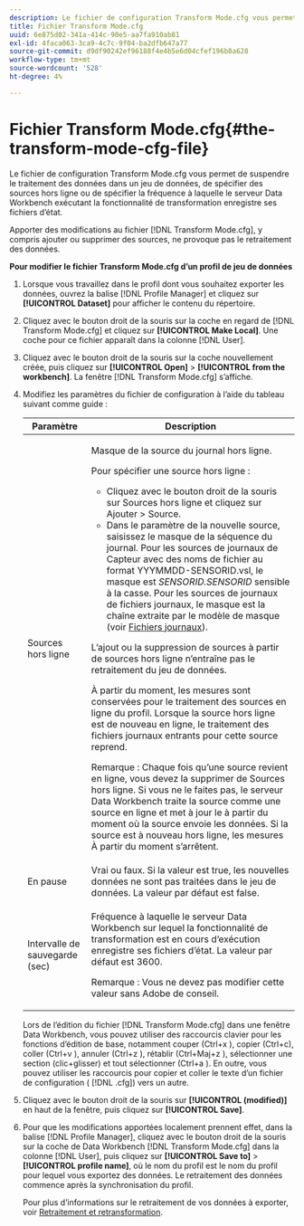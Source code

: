 ```yaml
---
description: Le fichier de configuration Transform Mode.cfg vous permet de suspendre le traitement des données dans un jeu de données, de spécifier des sources hors ligne ou de spécifier la fréquence à laquelle le serveur Data Workbench exécutant la fonctionnalité de transformation enregistre ses fichiers d’état.
title: Fichier Transform Mode.cfg
uuid: 6e875d02-341a-414c-90e5-aa7fa910ab81
exl-id: 4faca063-3ca9-4c7c-9f04-ba2dfb647a77
source-git-commit: d9df90242ef96188f4e4b5e6d04cfef196b0a628
workflow-type: tm+mt
source-wordcount: '528'
ht-degree: 4%

---
```


# Fichier Transform Mode.cfg{#the-transform-mode-cfg-file}

Le fichier de configuration Transform Mode.cfg vous permet de suspendre le traitement des données dans un jeu de données, de spécifier des sources hors ligne ou de spécifier la fréquence à laquelle le serveur Data Workbench exécutant la fonctionnalité de transformation enregistre ses fichiers d’état.

Apporter des modifications au fichier [!DNL Transform Mode.cfg], y compris ajouter ou supprimer des sources, ne provoque pas le retraitement des données.

**Pour modifier le fichier Transform Mode.cfg d’un profil de jeu de données**

1. Lorsque vous travaillez dans le profil dont vous souhaitez exporter les données, ouvrez la balise [!DNL Profile Manager] et cliquez sur **[!UICONTROL Dataset]** pour afficher le contenu du répertoire.
1. Cliquez avec le bouton droit de la souris sur la coche en regard de [!DNL Transform Mode.cfg] et cliquez sur **[!UICONTROL Make Local]**. Une coche pour ce fichier apparaît dans la colonne [!DNL User].
1. Cliquez avec le bouton droit de la souris sur la coche nouvellement créée, puis cliquez sur **[!UICONTROL Open]** > **[!UICONTROL from the workbench]**. La fenêtre [!DNL Transform Mode.cfg] s’affiche.
1. Modifiez les paramètres du fichier de configuration à l’aide du tableau suivant comme guide :

   <table id="table_9FC00BD54FD8439DA17AEF61AC2ACD50"> 
    <thead> 
    <tr> 
    <th colname="col1" class="entry"> Paramètre </th> 
    <th colname="col2" class="entry"> Description </th> 
    </tr> 
    </thead>
    <tbody> 
    <tr> 
    <td colname="col1"> Sources hors ligne </td> 
    <td colname="col2"> <p>Masque de la source du journal hors ligne. </p> <p> Pour spécifier une source hors ligne : </p> 
    <ul id="ul_B93F945A697C4882ADE420438712B0B0"> 
     <li id="li_617C04FE9F1C4E998394F224CFEA21F3"> Cliquez avec le bouton droit de la souris sur <span class="uicontrol"> Sources hors ligne</span> et cliquez sur <span class="uicontrol"> Ajouter </span> &gt; <span class="uicontrol"> Source</span>. </li> 
    <li id="li_B263A294D1F14D62BBAA5DBF3B388C38"> Dans le paramètre de la nouvelle source, saisissez le masque de la séquence du journal. Pour les sources de journaux de Capteur avec des noms de fichier au format <span class="filepath"> YYYMMDD-SENSORID.vsl</span>, le masque est <i>SENSORID.SENSORID</i> sensible à la casse. Pour les sources de journaux de fichiers journaux, le masque est la chaîne extraite par le <span class="wintitle"> modèle de masque</span> (voir <a href="../../../../home/c-dataset-const-proc/c-log-proc-config-file/c-log-sources.md#concept-3d4fb817c057447d90f166b1183b461e"> Fichiers journaux</a>). </li> 
    </ul> <p> L’ajout ou la suppression de sources à partir de <span class="wintitle"> sources hors ligne</span> n’entraîne pas le retraitement du jeu de données. </p> <p> À partir du moment, les mesures sont conservées pour le traitement des sources en ligne du profil. Lorsque la source hors ligne est de nouveau en ligne, le traitement des fichiers journaux entrants pour cette source reprend. </p> <p> <p>Remarque : Chaque fois qu’une source revient en ligne, vous devez la supprimer de <span class="wintitle"> Sources hors ligne</span>. Si vous ne le faites pas, le serveur Data Workbench traite la source comme une source en ligne et met à jour le à partir du moment où la source envoie les données. Si la source est à nouveau hors ligne, les mesures À partir du moment s’arrêtent. </p> </p> </td> 
    </tr> 
    <tr> 
    <td colname="col1"> En pause </td> 
    <td colname="col2"> Vrai ou faux. Si la valeur est true, les nouvelles données ne sont pas traitées dans le jeu de données. La valeur par défaut est false. </td> 
    </tr> 
    <tr> 
    <td colname="col1"> Intervalle de sauvegarde (sec) </td> 
    <td colname="col2"> <p>Fréquence à laquelle le serveur Data Workbench sur lequel la fonctionnalité de transformation est en cours d’exécution enregistre ses fichiers d’état. La valeur par défaut est 3600. </p> <p> <p>Remarque :  Vous ne devez pas modifier cette valeur sans Adobe de conseil. </p> </p> </td> 
    </tr> 
    </tbody> 
   </table>

   Lors de l’édition du fichier [!DNL Transform Mode.cfg] dans une fenêtre Data Workbench, vous pouvez utiliser des raccourcis clavier pour les fonctions d’édition de base, notamment couper (Ctrl+x ), copier (Ctrl+c), coller (Ctrl+v ), annuler (Ctrl+z ), rétablir (Ctrl+Maj+z ), sélectionner une section (clic+glisser) et tout sélectionner (Ctrl+a ). En outre, vous pouvez utiliser les raccourcis pour copier et coller le texte d’un fichier de configuration ( [!DNL .cfg]) vers un autre.

1. Cliquez avec le bouton droit de la souris sur **[!UICONTROL (modified)]** en haut de la fenêtre, puis cliquez sur **[!UICONTROL Save]**.
1. Pour que les modifications apportées localement prennent effet, dans la balise [!DNL Profile Manager], cliquez avec le bouton droit de la souris sur la coche de Data Workbench [!DNL Transform Mode.cfg] dans la colonne [!DNL User], puis cliquez sur **[!UICONTROL Save to]** > **[!UICONTROL profile name]**, où le nom du profil est le nom du profil pour lequel vous exportez des données. Le retraitement des données commence après la synchronisation du profil.

   Pour plus d’informations sur le retraitement de vos données à exporter, voir [Retraitement et retransformation](../../../../home/c-dataset-const-proc/c-reproc-retrans/c-unst-reproc-retrans.md).

